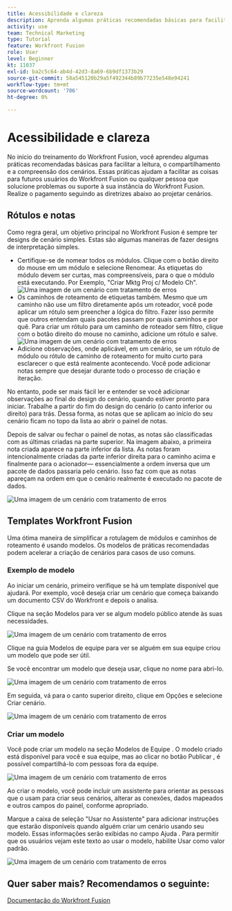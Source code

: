 ```yaml
---
title: Acessibilidade e clareza
description: Aprenda algumas práticas recomendadas básicas para facilitar a leitura, o compartilhamento e a compreensão de cenários.
activity: use
team: Technical Marketing
type: Tutorial
feature: Workfront Fusion
role: User
level: Beginner
kt: 11037
exl-id: ba2c5c64-ab4d-42d3-8a69-6b9df1373b29
source-git-commit: 58a545120b29a5f492344b89b77235e548e94241
workflow-type: tm+mt
source-wordcount: '706'
ht-degree: 0%

---
```


# Acessibilidade e clareza

No início do treinamento do Workfront Fusion, você aprendeu algumas práticas recomendadas básicas para facilitar a leitura, o compartilhamento e a compreensão dos cenários. Essas práticas ajudam a facilitar as coisas para futuros usuários do Workfront Fusion ou qualquer pessoa que solucione problemas ou suporte à sua instância do Workfront Fusion. Realize o pagamento seguindo as diretrizes abaixo ao projetar cenários.

## Rótulos e notas

Como regra geral, um objetivo principal no Workfront Fusion é sempre ter designs de cenário simples. Estas são algumas maneiras de fazer designs de interpretação simples.

* Certifique-se de nomear todos os módulos. Clique com o botão direito do mouse em um módulo e selecione Renomear. As etiquetas do módulo devem ser curtas, mas compreensíveis, para o que o módulo está executando. Por Exemplo, &quot;Criar Mktg Proj c/ Modelo Ch&quot;.
   ![Uma imagem de um cenário com tratamento de erros](assets/design-optimization-and-testing-1.png)
* Os caminhos de roteamento de etiquetas também. Mesmo que um caminho não use um filtro diretamente após um roteador, você pode aplicar um rótulo sem preencher a lógica do filtro. Fazer isso permite que outros entendam quais pacotes passam por quais caminhos e por quê. Para criar um rótulo para um caminho de roteador sem filtro, clique com o botão direito do mouse no caminho, adicione um rótulo e salve.
   ![Uma imagem de um cenário com tratamento de erros](assets/design-optimization-and-testing-2.png)
* Adicione observações, onde aplicável, em um cenário, se um rótulo de módulo ou rótulo de caminho de roteamento for muito curto para esclarecer o que está realmente acontecendo. Você pode adicionar notas sempre que desejar durante todo o processo de criação e iteração.

No entanto, pode ser mais fácil ler e entender se você adicionar observações ao final do design do cenário, quando estiver pronto para iniciar. Trabalhe a partir do fim do design do cenário (o canto inferior ou direito) para trás. Dessa forma, as notas que se aplicam ao início do seu cenário ficam no topo da lista ao abrir o painel de notas.

Depois de salvar ou fechar o painel de notas, as notas são classificadas com as últimas criadas na parte superior. Na imagem abaixo, a primeira nota criada aparece na parte inferior da lista. As notas foram intencionalmente criadas da parte inferior direita para o caminho acima e finalmente para o acionador— essencialmente a ordem inversa que um pacote de dados passaria pelo cenário. Isso faz com que as notas apareçam na ordem em que o cenário realmente é executado no pacote de dados.

![Uma imagem de um cenário com tratamento de erros](assets/design-optimization-and-testing-3.png)

## Templates Workfront Fusion

Uma ótima maneira de simplificar a rotulagem de módulos e caminhos de roteamento é usando modelos. Os modelos de práticas recomendadas podem acelerar a criação de cenários para casos de uso comuns.

### Exemplo de modelo

Ao iniciar um cenário, primeiro verifique se há um template disponível que ajudará. Por exemplo, você deseja criar um cenário que começa baixando um documento CSV do Workfront e depois o analisa.

Clique na seção Modelos para ver se algum modelo público atende às suas necessidades.

![Uma imagem de um cenário com tratamento de erros](assets/design-optimization-and-testing-4.png)

Clique na guia Modelos de equipe para ver se alguém em sua equipe criou um modelo que pode ser útil.

Se você encontrar um modelo que deseja usar, clique no nome para abri-lo.

![Uma imagem de um cenário com tratamento de erros](assets/design-optimization-and-testing-5.png)

Em seguida, vá para o canto superior direito, clique em Opções e selecione Criar cenário.

![Uma imagem de um cenário com tratamento de erros](assets/design-optimization-and-testing-6.png)

### Criar um modelo

Você pode criar um modelo na seção Modelos de Equipe . O modelo criado está disponível para você e sua equipe, mas ao clicar no botão Publicar , é possível compartilhá-lo com pessoas fora da equipe.

![Uma imagem de um cenário com tratamento de erros](assets/design-optimization-and-testing-7.png)

Ao criar o modelo, você pode incluir um assistente para orientar as pessoas que o usam para criar seus cenários, alterar as conexões, dados mapeados e outros campos do painel, conforme apropriado.

Marque a caixa de seleção &quot;Usar no Assistente&quot; para adicionar instruções que estarão disponíveis quando alguém criar um cenário usando seu modelo. Essas informações serão exibidas no campo Ajuda . Para permitir que os usuários vejam este texto ao usar o modelo, habilite Usar como valor padrão.

![Uma imagem de um cenário com tratamento de erros](assets/design-optimization-and-testing-8.png)

## Quer saber mais? Recomendamos o seguinte:

[Documentação do Workfront Fusion](https://experienceleague.adobe.com/docs/workfront/using/adobe-workfront-fusion/workfront-fusion-2.html?lang=en)
